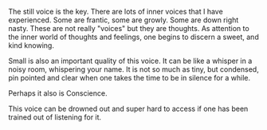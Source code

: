 The still voice is the key.  There are lots of inner voices that I have experienced. Some are frantic, some are growly. Some are down right nasty. These are not really "voices" but they are thoughts. As attention to the inner world of thoughts and feelings, one begins to discern a sweet, and kind knowing. 

Small is also an important quality of this voice. It can be like a whisper in a noisy room, whispering your name. It is not so much as tiny, but condensed, pin pointed and clear when one takes the time to be in silence for a while.

Perhaps it also is Conscience. 

This voice can be drowned out and super hard to access if one has been trained out of listening for it. 
